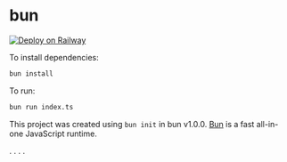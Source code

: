 # bun

[![Deploy on Railway](https://railway.app/button.svg)](https://railway.app/template/F0K-j3?referralCode=coffeecup)

To install dependencies:

```bash
bun install
```

To run:

```bash
bun run index.ts
```

This project was created using `bun init` in bun v1.0.0. [Bun](https://bun.sh) is a fast all-in-one JavaScript runtime.

.
.
.
.

